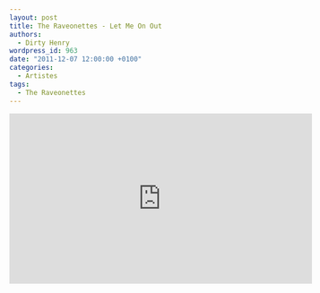 ```yaml
---
layout: post
title: The Raveonettes - Let Me On Out
authors:
  - Dirty Henry
wordpress_id: 963
date: "2011-12-07 12:00:00 +0100"
categories:
  - Artistes
tags:
  - The Raveonettes
---
```


<iframe width="540" height="304" src="http://www.youtube.com/embed/WwldQTXgkaQ" frameborder="0" allowfullscreen></iframe>
